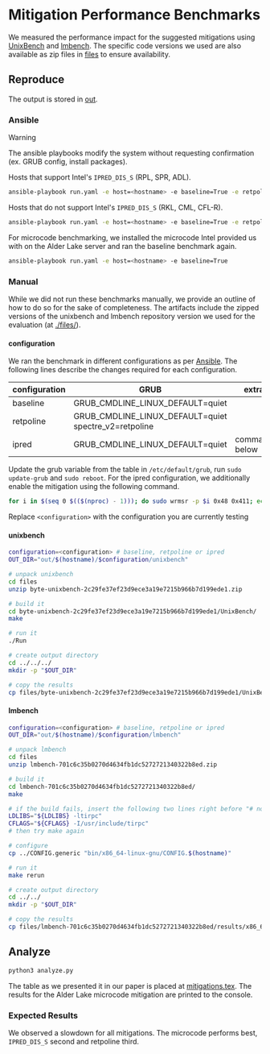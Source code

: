 
# Mitigation Performance Benchmarks

We measured the performance impact for the suggested mitigations using [UnixBench](https://github.com/kdlucas/byte-unixbench/tree/2c29fe37ef23d9ece3a19e7215b966b7d199ede1) and [lmbench](https://github.com/intel/lmbench/tree/701c6c35b0270d4634fb1dc5272721340322b8ed).
The specific code versions we used are also available as zip files in [files](./files) to ensure availability.


## Reproduce

The output is stored in [out](./out).

### Ansible

> [!WARNING]
> The ansible playbooks modify the system without requesting confirmation (ex. GRUB config, install packages).

Hosts that support Intel's `IPRED_DIS_S` (RPL, SPR, ADL).
```bash
ansible-playbook run.yaml -e host=<hostname> -e baseline=True -e retpoline=True -e ipred=True
```

Hosts that do not support Intel's `IPRED_DIS_S` (RKL, CML, CFL-R).
```bash
ansible-playbook run.yaml -e host=<hostname> -e baseline=True -e retpoline=True
```

For microcode benchmarking, we installed the microcode Intel provided us with on the Alder Lake server and ran the baseline benchmark again.
```bash
ansible-playbook run.yaml -e host=<hostname> -e baseline=True
```

### Manual

While we did not run these benchmarks manually, we provide an outline of how to do so for the sake of completeness.
The artifacts include the zipped versions of the unixbench and lmbench repository version we used for the evaluation (at [./files/](./files/)).

#### configuration

We ran the benchmark in different configurations as per [Ansible](#ansible).
The following lines describe the changes required for each configuration.

| configuration | GRUB                                                  | extra         |
| ------------- | ----------------------------------------------------- | ------------- |
| baseline      | GRUB_CMDLINE_LINUX_DEFAULT=quiet                      |               |
| retpoline     | GRUB_CMDLINE_LINUX_DEFAULT=quiet spectre_v2=retpoline |               |
| ipred         | GRUB_CMDLINE_LINUX_DEFAULT=quiet                      | command below |

Update the grub variable from the table in `/etc/default/grub`, run `sudo update-grub` and `sudo reboot`.
For the ipred configuration, we additionally enable the mitigation using the following command.
```bash
for i in $(seq 0 $(($(nproc) - 1))); do sudo wrmsr -p $i 0x48 0x411; echo -n "core[$i]: "; sudo rdmsr -p $i 0x48; done
```

Replace `<configuration>` with the configuration you are currently testing

#### unixbench

```bash
configuration=<configuration> # baseline, retpoline or ipred
OUT_DIR="out/$(hostname)/$configuration/unixbench"

# unpack unixbench
cd files
unzip byte-unixbench-2c29fe37ef23d9ece3a19e7215b966b7d199ede1.zip

# build it
cd byte-unixbench-2c29fe37ef23d9ece3a19e7215b966b7d199ede1/UnixBench/
make

# run it
./Run

# create output directory
cd ../../../
mkdir -p "$OUT_DIR"

# copy the results
cp files/byte-unixbench-2c29fe37ef23d9ece3a19e7215b966b7d199ede1/UnixBench/results/* "$OUT_DIR"
```

#### lmbench

```bash
configuration=<configuration> # baseline, retpoline or ipred
OUT_DIR="out/$(hostname)/$configuration/lmbench"

# unpack lmbench
cd files
unzip lmbench-701c6c35b0270d4634fb1dc5272721340322b8ed.zip

# build it
cd lmbench-701c6c35b0270d4634fb1dc5272721340322b8ed/
make

# if the build fails, insert the following two lines right before "# now go ahead and build everything!" in scripts/build
LDLIBS="${LDLIBS} -ltirpc"
CFLAGS="${CFLAGS} -I/usr/include/tirpc"
# then try make again

# configure
cp ../CONFIG.generic "bin/x86_64-linux-gnu/CONFIG.$(hostname)"

# run it
make rerun

# create output directory
cd ../../
mkdir -p "$OUT_DIR"

# copy the results
cp files/lmbench-701c6c35b0270d4634fb1dc5272721340322b8ed/results/x86_64-linux-gnu/* "$OUT_DIR"
```

## Analyze

```bash
python3 analyze.py
```

The table as we presented it in our paper is placed at [mitigations.tex](../../tables/mitigations.tex).
The results for the Alder Lake microcode mitigation are printed to the console.


### Expected Results

We observed a slowdown for all mitigations. The microcode performs best, `IPRED_DIS_S` second and retpoline third.
